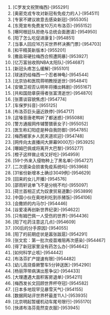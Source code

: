 
1. [C罗发文祝贺梅西]-[955291]
1. [奥密克戎专攻对新冠有免疫力的人]-[954511]
1. [专家不建议故意去感染新冠]-[955305]
1. [东莞宣布免费发10万片布洛芬]-[955152]
1. [曝阿根廷队拒绝与总统会面邀请]-[954950]
1. [阳了怎么吃促进康复]-[954851]
1. [当事人回应16万买世界杯决赛门票]-[954703]
1. [和平精英新版本]-[955201]
1. [撒盐哥硬拉梅西合照遭网暴]-[953927]
1. [亿万富翁收购NBA太阳队]-[954687]
1. [新冠头疼怎么缓解]-[955101]
1. [球迷扔给梅西一个忍者神龟]-[954544]
1. [北京协和医院蒋明教授逝世]-[954841]
1. [安徽卫视否认明年将播出韩剧]-[955167]
1. [共和国勋章获得者张富清逝世]-[954870]
1. [张蔷谈容貌焦虑]-[954774]
1. [车保罗抖音]-[955125]
1. [布洛芬巨头逼近跌停]-[954717]
1. [这嗓音唐老鸭听了都迷惑]-[955088]
1. [警方通报网传辅警猥亵女子]-[955052]
1. [医生称幻阳症是种自我防御]-[954785]
1. [梅西被家乡人民夹道欢迎]-[954748]
1. [网传向太直播间大屏幕9000万]-[953925]
1. [曝姆巴佩或将离开大巴黎]-[955277]
1. [橙子这样做止咳又好吃]-[954959]
1. [59个外来入侵物种上了黑名单]-[954727]
1. [二次感染会损害免疫系统吗]-[953968]
1. [31省份新增本土确诊3049例]-[954629]
1. [回来的女儿开播]-[954576]
1. [邵雨轩说单飞不是分桃不均]-[955097]
1. [荷兰首相正式为奴隶贸易道歉]-[953899]
1. [中国小伙在奥地利吃到杀猪饭]-[954106]
1. [会撒娇的内马尔]-[954446]
1. [谷爱凌再创新世界纪录]-[954622]
1. [只有姆巴佩一人受伤的世界]-[954436]
1. [阳了吃药注意这几点]-[954609]
1. [00后的分手原因]-[954055]
1. [阳了的前期症状是嚣张跋扈]-[954291]
1. [张文宏：第一批次疫苗难阻再次感染]-[954467]
1. [得了新冠家里没有药怎么办]-[954642]
1. [如何科学止咳]-[954442]
1. [布洛芬扩产提速有限]-[954482]
1. [幼儿高烧昏厥警车5分钟送医]-[954290]
1. [杨丽萍带病演出惹争议]-[954433]
1. [大理遭遇大面积客房退单]-[954211]
1. [梅西发长文回顾世界杯夺冠]-[954582]
1. [日本多地现罕见暴雪天气]-[954155]
1. [数据网站评世界杯最差11人]-[953935]
1. [北京明起暂缓机动车尾号限行]-[955170]
1. [快递布洛芬竟然变衣服]-[953945]
